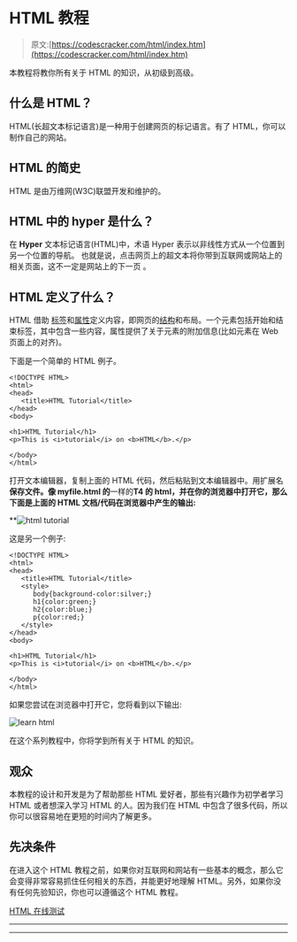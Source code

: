 # HTML 教程

> 原文:[https://codescracker.com/html/index.htm](https://codescracker.com/html/index.htm)

本教程将教你所有关于 HTML 的知识，从初级到高级。

## 什么是 HTML？

HTML(长超文本标记语言)是一种用于创建网页的标记语言。有了 HTML，你可以制作自己的网站。

## HTML 的简史

HTML 是由万维网(W3C)联盟开发和维护的。

## HTML 中的 hyper 是什么？

在 **Hyper** 文本标记语言(HTML)中，术语 Hyper 表示以非线性方式从一个位置到另一个位置的导航。 也就是说，点击网页上的超文本将你带到互联网或网站上的相关页面，这不一定是网站上的下一页 。

## HTML 定义了什么？

HTML 借助 [标签](/html/html-elements.htm)和[属性](/html/html-attributes.htm)定义内容，即网页的[结构](/html/html-structure.htm)和布局。一个元素包括开始和结束标签，其中包含一些内容，属性提供了关于元素的附加信息(比如元素在 Web 页面上的对齐)。

下面是一个简单的 HTML 例子。

```
<!DOCTYPE HTML>
<html>
<head>
   <title>HTML Tutorial</title>
</head>
<body>

<h1>HTML Tutorial</h1>
<p>This is <i>tutorial</i> on <b>HTML</b>.</p>

</body>
</html>
```

打开文本编辑器，复制上面的 HTML 代码，然后粘贴到文本编辑器中。用扩展名**保存文件。像 myfile.html 的**一样的**T4 的 html，并在你的浏览器中打开它，那么下面是上面的 HTML 文档/代码在浏览器中产生的输出:**

**![html tutorial](../Images/6f9c29f0e16ebcdb3e3c257d14b11972.png)

这是另一个例子:

```
<!DOCTYPE HTML>
<html>
<head>
   <title>HTML Tutorial</title>
   <style>
      body{background-color:silver;}
      h1{color:green;}
      h2{color:blue;}
      p{color:red;}
   </style>
</head>
<body>

<h1>HTML Tutorial</h1>
<p>This is <i>tutorial</i> on <b>HTML</b>.</p>

</body>
</html>
```

如果您尝试在浏览器中打开它，您将看到以下输出:

![learn html](../Images/7b79516f605159b677d795065da9665b.png)

在这个系列教程中，你将学到所有关于 HTML 的知识。

## 观众

本教程的设计和开发是为了帮助那些 HTML 爱好者，那些有兴趣作为初学者学习 HTML 或者想深入学习 HTML 的人。因为我们在 HTML 中包含了很多代码，所以你可以很容易地在更短的时间内了解更多。

## 先决条件

在进入这个 HTML 教程之前，如果你对互联网和网站有一些基本的概念，那么它会变得非常容易抓住任何相关的东西，并能更好地理解 HTML。另外，如果你没有任何先验知识，你也可以遵循这个 HTML 教程。

[HTML 在线测试](/exam/showtest.php?subid=4)

* * *

* * ***